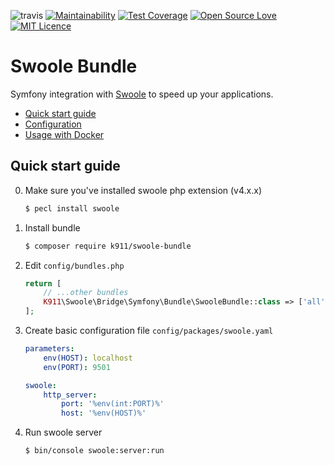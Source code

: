 ![travis](https://api.travis-ci.org/k911/swoole-bundle.svg?branch=develop)
[![Maintainability](https://api.codeclimate.com/v1/badges/1d73a214622bba769171/maintainability)](https://codeclimate.com/github/k911/swoole-bundle/maintainability)
[![Test Coverage](https://api.codeclimate.com/v1/badges/1d73a214622bba769171/test_coverage)](https://codeclimate.com/github/k911/swoole-bundle/test_coverage)
[![Open Source Love](https://badges.frapsoft.com/os/v1/open-source.svg?v=103)](https://github.com/ellerbrock/open-source-badges/)
[![MIT Licence](https://badges.frapsoft.com/os/mit/mit.svg?v=103)](https://opensource.org/licenses/mit-license.php)

# Swoole Bundle
Symfony integration with [Swoole](https://www.swoole.co.uk/) to speed up your applications.

- [Quick start guide](#quick-start)
- [Configuration](./docs/configuration-reference.md)
- [Usage with Docker](./docs/docker-usage.md)

## Quick start guide

0. Make sure you've installed swoole php extension (v4.x.x)

    ```bash
    $ pecl install swoole
    ```

1. Install bundle

    ```bash
    $ composer require k911/swoole-bundle
    ```

2. Edit `config/bundles.php`

    ```php
    return [
        // ...other bundles
        K911\Swoole\Bridge\Symfony\Bundle\SwooleBundle::class => ['all' => true],
    ];
    ```

3. Create basic configuration file `config/packages/swoole.yaml`

    ```yaml
    parameters:
        env(HOST): localhost
        env(PORT): 9501

    swoole:
        http_server:
            port: '%env(int:PORT)%'
            host: '%env(HOST)%'
    ```

4. Run swoole server

    ```bash
    $ bin/console swoole:server:run
    ```
